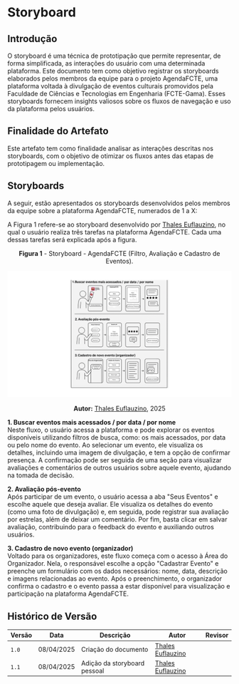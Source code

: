 # Storyboard

## Introdução

O storyboard é uma técnica de prototipação que permite representar, de forma simplificada, as interações do usuário com uma determinada plataforma. Este documento tem como objetivo registrar os storyboards elaborados pelos membros da equipe para o projeto AgendaFCTE, uma plataforma voltada à divulgação de eventos culturais promovidos pela Faculdade de Ciências e Tecnologias em Engenharia (FCTE-Gama). Esses storyboards fornecem insights valiosos sobre os fluxos de navegação e uso da plataforma pelos usuários.

## Finalidade do Artefato

Este artefato tem como finalidade analisar as interações descritas nos storyboards, com o objetivo de otimizar os fluxos antes das etapas de prototipagem ou implementação.

## Storyboards

A seguir, estão apresentados os storyboards desenvolvidos pelos membros da equipe sobre a plataforma AgendaFCTE, numerados de 1 a X:

A Figura 1 refere-se ao storyboard desenvolvido por [Thales Euflauzino](https://github.com/thaleseuflauzino), no qual o usuário realiza três tarefas na plataforma AgendaFCTE. Cada uma dessas tarefas será explicada após a figura.

<a id="figura1"></a>
<div style="text-align: center;"> <p><strong>Figura 1</strong> - Storyboard - AgendaFCTE (Filtro, Avaliação e Cadastro de Eventos).</p> </div>

![StoryThales](./assets/Thales_Storyboard.png)

<div>
  <p align="center"><b>Autor:</b> <a href="https://www.github.com/thaleseuflauzino">Thales Euflauzino</a>, 2025</p>
</div>

**1. Buscar eventos mais acessados / por data / por nome** <br>
Neste fluxo, o usuário acessa a plataforma e pode explorar os eventos disponíveis utilizando filtros de busca, como: os mais acessados, por data ou pelo nome do evento. Ao selecionar um evento, ele visualiza os detalhes, incluindo uma imagem de divulgação, e tem a opção de confirmar presença. A confirmação pode ser seguida de uma seção para visualizar avaliações e comentários de outros usuários sobre aquele evento, ajudando na tomada de decisão.

**2. Avaliação pós-evento** <br>
Após participar de um evento, o usuário acessa a aba "Seus Eventos" e escolhe aquele que deseja avaliar. Ele visualiza os detalhes do evento (como uma foto de divulgação) e, em seguida, pode registrar sua avaliação por estrelas, além de deixar um comentário. Por fim, basta clicar em salvar avaliação, contribuindo para o feedback do evento e auxiliando outros usuários.

**3. Cadastro de novo evento (organizador)** <br>
Voltado para os organizadores, este fluxo começa com o acesso à Área do Organizador. Nela, o responsável escolhe a opção "Cadastrar Evento" e preenche um formulário com os dados necessários: nome, data, descrição e imagens relacionadas ao evento. Após o preenchimento, o organizador confirma o cadastro e o evento passa a estar disponível para visualização e participação na plataforma AgendaFCTE.

## Histórico de Versão

| Versão | Data       | Descrição               | Autor                                             | Revisor                                                |
| ------ | ---------- | ----------------------- | ------------------------------------------------- | ------------------------------------------------------ |
|  `1.0`   |       08/04/2025       |         Criação do documento        | [Thales Euflauzino](https://github.com/thaleseuflauzino) | |
|  `1.1`   |       08/04/2025       |         Adição da storyboard pessoal        | [Thales Euflauzino](https://github.com/thaleseuflauzino) | |
